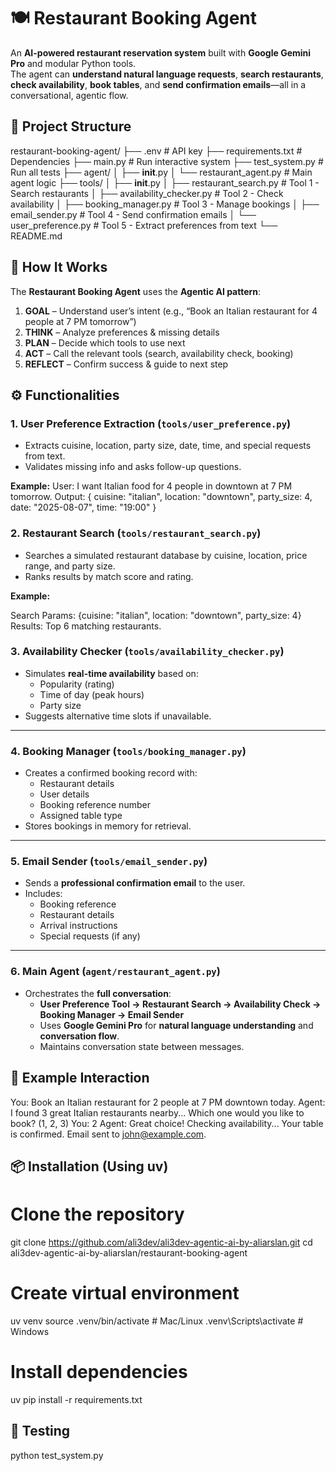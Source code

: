 # 🍽️ Restaurant Booking Agent

An **AI-powered restaurant reservation system** built with **Google Gemini Pro** and modular Python tools.  
The agent can **understand natural language requests**, **search restaurants**, **check availability**, **book tables**, and **send confirmation emails**—all in a conversational, agentic flow.



## 📁 Project Structure


restaurant-booking-agent/
├── .env                           # API key
├── requirements.txt               # Dependencies
├── main.py                         # Run interactive system
├── test_system.py                  # Run all tests
├── agent/
│   ├── __init__.py
│   └── restaurant_agent.py         # Main agent logic
├── tools/
│   ├── __init__.py
│   ├── restaurant_search.py        # Tool 1 - Search restaurants
│   ├── availability_checker.py     # Tool 2 - Check availability
│   ├── booking_manager.py          # Tool 3 - Manage bookings
│   ├── email_sender.py             # Tool 4 - Send confirmation emails
│   └── user_preference.py          # Tool 5 - Extract preferences from text
└── README.md


## 🧠 How It Works

The **Restaurant Booking Agent** uses the **Agentic AI pattern**:

1. **GOAL** – Understand user’s intent (e.g., “Book an Italian restaurant for 4 people at 7 PM tomorrow”)  
2. **THINK** – Analyze preferences & missing details  
3. **PLAN** – Decide which tools to use next  
4. **ACT** – Call the relevant tools (search, availability check, booking)  
5. **REFLECT** – Confirm success & guide to next step  


## ⚙️ Functionalities

### **1. User Preference Extraction** (`tools/user_preference.py`)
- Extracts cuisine, location, party size, date, time, and special requests from text.
- Validates missing info and asks follow-up questions.

**Example:**
User: I want Italian food for 4 people in downtown at 7 PM tomorrow.
Output: {
    cuisine: "italian",
    location: "downtown",
    party_size: 4,
    date: "2025-08-07",
    time: "19:00"
}


### **2. Restaurant Search** (`tools/restaurant_search.py`)
- Searches a simulated restaurant database by cuisine, location, price range, and party size.
- Ranks results by match score and rating.

**Example:**

Search Params: {cuisine: "italian", location: "downtown", party_size: 4}
Results: Top 6 matching restaurants.




### **3. Availability Checker** (`tools/availability_checker.py`)
- Simulates **real-time availability** based on:
  - Popularity (rating)
  - Time of day (peak hours)
  - Party size
- Suggests alternative time slots if unavailable.

---

### **4. Booking Manager** (`tools/booking_manager.py`)
- Creates a confirmed booking record with:
  - Restaurant details
  - User details
  - Booking reference number
  - Assigned table type
- Stores bookings in memory for retrieval.

---

### **5. Email Sender** (`tools/email_sender.py`)
- Sends a **professional confirmation email** to the user.
- Includes:
  - Booking reference
  - Restaurant details
  - Arrival instructions
  - Special requests (if any)

---

### **6. Main Agent** (`agent/restaurant_agent.py`)
- Orchestrates the **full conversation**:
  - **User Preference Tool → Restaurant Search → Availability Check → Booking Manager → Email Sender**
  - Uses **Google Gemini Pro** for **natural language understanding** and **conversation flow**.
  - Maintains conversation state between messages.



## 🚀 Example Interaction


You: Book an Italian restaurant for 2 people at 7 PM downtown today.
Agent: I found 3 great Italian restaurants nearby...
       Which one would you like to book? (1, 2, 3)
You: 2
Agent: Great choice! Checking availability...
       Your table is confirmed. Email sent to john@example.com.

## 📦 Installation (Using uv)


# Clone the repository
git clone https://github.com/ali3dev/ali3dev-agentic-ai-by-aliarslan.git
cd ali3dev-agentic-ai-by-aliarslan/restaurant-booking-agent

# Create virtual environment
uv venv
source .venv/bin/activate   # Mac/Linux
.venv\Scripts\activate      # Windows

# Install dependencies
uv pip install -r requirements.txt


## 🧪 Testing
python test_system.py

